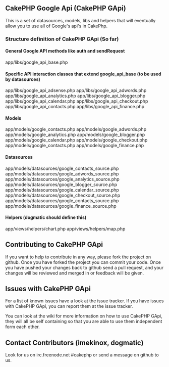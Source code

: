 ## CakePHP Google Api (CakePHP GApi)

This is a set of datasources, models, libs and helpers that will eventually allow you to use all of Google's api's in CakePhp.

### Structure definition of CakePHP GApi (So far)

#### General Google API methods like auth and sendRequest

app/libs/google_api_base.php

#### Specific API interaction classes that extend google_api_base (to be used by datasources)

app/libs/google_api_adsense.php
app/libs/google_api_adwords.php
app/libs/google_api_analytics.php
app/libs/google_api_blogger.php
app/libs/google_api_calendar.php
app/libs/google_api_checkout.php
app/libs/google_api_contacts.php
app/libs/google_api_finance.php

#### Models

app/models/google_contacts.php
app/models/google_adwords.php
app/models/google_analytics.php
app/models/google_blogger.php
app/models/google_calendar.php
app/models/google_checkout.php
app/models/google_contacts.php
app/models/google_finance.php

#### Datasources

app/models/datasources/google_contacts_source.php
app/models/datasources/google_adwords_source.php
app/models/datasources/google_analytics_source.php
app/models/datasources/google_blogger_source.php
app/models/datasources/google_calendar_source.php
app/models/datasources/google_checkout_source.php
app/models/datasources/google_contacts_source.php
app/models/datasources/google_finance_source.php

#### Helpers (dogmatic should define this)

app/views/helpers/chart.php
app/views/helpers/map.php

## Contributing to CakePHP GApi

If you want to help to contribute in any way, please fork the project on github.
Once you have forked the project you can commit your code.
Once you have pushed your changes back to github send a pull request, and your changes will be reviewed and merged in or feedback will be given.

## Issues with CakePHP GApi

For a list of known issues have a look at the issue tracker.
If you have issues with CakePHP GApi, you can report them at the issue tracker. 

You can look at the wiki for more information on how to use CakePHP GApi, they will all be self containing so that you are able to use them independent form each other.

## Contact Contributors (imekinox, dogmatic)

Look for us on irc.freenode.net #cakephp or send a message on github to us.

